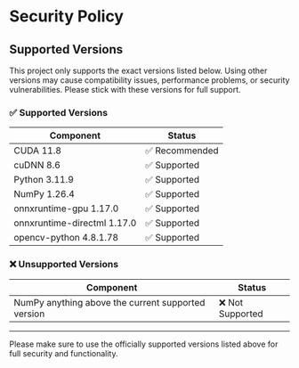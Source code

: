 # Security Policy

## Supported Versions

This project only supports the exact versions listed below. Using other versions may cause compatibility issues, performance problems, or security vulnerabilities. Please stick with these versions for full support.

### ✅ Supported Versions

| Component                     | Status         |
| ---------------------------- | -------------- |
| CUDA 11.8                    | ✅ Recommended |
| cuDNN 8.6                    | ✅ Supported   |
| Python 3.11.9                | ✅ Supported   |
| NumPy 1.26.4                 | ✅ Supported   |
| onnxruntime-gpu 1.17.0       | ✅ Supported   |
| onnxruntime-directml 1.17.0  | ✅ Supported   |
| opencv-python 4.8.1.78       | ✅ Supported   |

### ❌ Unsupported Versions

| Component                     | Status         |
| ---------------------------- | -------------- |
| NumPy anything above the current supported version | ❌ Not Supported |

---

Please make sure to use the officially supported versions listed above for full security and functionality.


